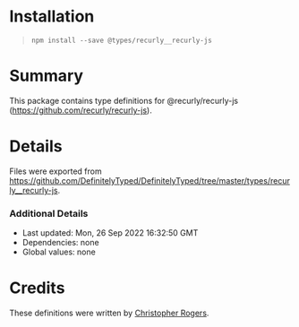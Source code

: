 # Installation
> `npm install --save @types/recurly__recurly-js`

# Summary
This package contains type definitions for @recurly/recurly-js (https://github.com/recurly/recurly-js).

# Details
Files were exported from https://github.com/DefinitelyTyped/DefinitelyTyped/tree/master/types/recurly__recurly-js.

### Additional Details
 * Last updated: Mon, 26 Sep 2022 16:32:50 GMT
 * Dependencies: none
 * Global values: none

# Credits
These definitions were written by [Christopher Rogers](https://github.com/chrissrogers).
